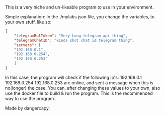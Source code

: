 This is a very niche and un-likeable program to use in your environment.

Simple explanation:
    In the ./mylabs.json file, you change the variables, to your own stuff. like so:
```json
{
    "telegramBotToken": "Very-Long telegram api thing",
    "telegramChatID": "kinda shot chat id telegram thing",
    "servers": [
    "192.168.0.1",
    "192.168.0.254",
    "192.168.0.253"
    ]
}
```
In this case, the program will check if the following ip's:
192.168.0.1
192.168.0.254
192.168.0.253
are online, and sent a message when this is no(longer) the case.
You can, after changing these values to your own, also use the docker file to build & run the program. This is the recommended way to use the program.

Made by dangercapy.